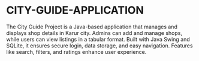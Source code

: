 # CITY-GUIDE-APPLICATION
The City Guide Project is a Java-based application that manages and displays shop details in Karur city. Admins can add and manage shops, while users can view listings in a tabular format. Built with Java Swing and SQLite, it ensures secure login, data storage, and easy navigation. Features like search, filters, and ratings enhance user experience.
